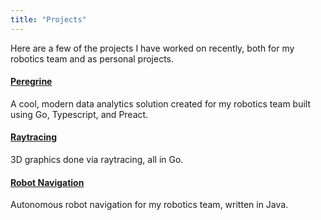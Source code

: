 ```yaml
---
title: "Projects"
---
```


Here are a few of the projects I have worked on recently, both for my robotics team and as personal projects.

#### [Peregrine](/projects/peregrine)

A cool, modern data analytics solution created for my robotics team built using Go, Typescript, and Preact.

#### [Raytracing](/projects/raytracing)

3D graphics done via raytracing, all in Go.

#### [Robot Navigation](/projects/pathbot)

Autonomous robot navigation for my robotics team, written in Java.
